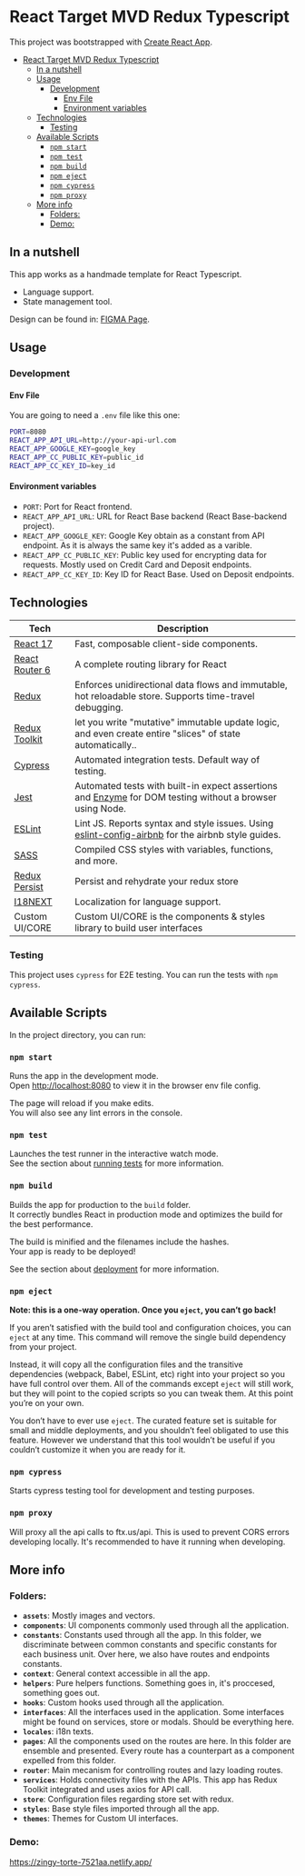 # React Target MVD Redux Typescript

This project was bootstrapped with [Create React App](https://github.com/facebook/create-react-app).

- [React Target MVD Redux Typescript](#react-target-mvd-redux-typescript)
  - [In a nutshell](#in-a-nutshell)
  - [Usage](#usage)
    - [Development](#development)
      - [Env File](#env-file)
      - [Environment variables](#environment-variables)
  - [Technologies](#technologies)
    - [Testing](#testing)
  - [Available Scripts](#available-scripts)
    - [`npm start`](#npm-start)
    - [`npm test`](#npm-test)
    - [`npm build`](#npm-build)
    - [`npm eject`](#npm-eject)
    - [`npm cypress`](#npm-cypress)
    - [`npm proxy`](#npm-proxy)
  - [More info](#more-info)
    - [Folders:](#folders)
    - [Demo:](#demo)

## In a nutshell

This app works as a handmade template for React Typescript.

- Language support.
- State management tool.

Design can be found in: [FIGMA Page](https://www.figma.com).

## Usage

### Development

#### Env File

You are going to need a `.env` file like this one:

```bash
PORT=8080
REACT_APP_API_URL=http://your-api-url.com
REACT_APP_GOOGLE_KEY=google_key
REACT_APP_CC_PUBLIC_KEY=public_id
REACT_APP_CC_KEY_ID=key_id
```

#### Environment variables

- `PORT`: Port for React frontend.
- `REACT_APP_API_URL`: URL for React Base backend (React Base-backend project).
- `REACT_APP_GOOGLE_KEY`: Google Key obtain as a constant from API endpoint. As it is always the same key it's added as a varible.
- `REACT_APP_CC_PUBLIC_KEY`: Public key used for encrypting data for requests. Mostly used on Credit Card and Deposit endpoints.
- `REACT_APP_CC_KEY_ID`: Key ID for React Base. Used on Deposit endpoints.

## Technologies

| **Tech**                                                  | **Description**                                                                                                                                         |
| --------------------------------------------------------- | ------------------------------------------------------------------------------------------------------------------------------------------------------- |
| [React 17](https://facebook.github.io/react/)             | Fast, composable client-side components.                                                                                                                |
| [React Router 6](https://github.com/reactjs/react-router) | A complete routing library for React                                                                                                                    |
| [Redux](http://redux.js.org)                              | Enforces unidirectional data flows and immutable, hot reloadable store. Supports time-travel debugging.                                                 |
| [Redux Toolkit](https://redux-toolkit.js.org/)            | let you write "mutative" immutable update logic, and even create entire "slices" of state automatically..                                               |
| [Cypress](https://cypress.io/)                            | Automated integration tests. Default way of testing.                                                                                                    |
| [Jest](https://facebook.github.io/jest/)                  | Automated tests with built-in expect assertions and [Enzyme](https://github.com/airbnb/enzyme) for DOM testing without a browser using Node.            |
| [ESLint](http://eslint.org/)                              | Lint JS. Reports syntax and style issues. Using [eslint-config-airbnb](https://www.npmjs.com/package/eslint-config-airbnb) for the airbnb style guides. |
| [SASS](http://sass-lang.com/)                             | Compiled CSS styles with variables, functions, and more.                                                                                                |
| [Redux Persist](https://github.com/rt2zz/redux-persist)   | Persist and rehydrate your redux store                                                                                                                  |
| [I18NEXT](https://react.i18next.com/)                     | Localization for language support.                                                                                                                      |
| Custom UI/CORE                                            | Custom UI/CORE is the components & styles library to build user interfaces                                                                              |

### Testing

This project uses `cypress` for E2E testing.
You can run the tests with `npm cypress`.

## Available Scripts

In the project directory, you can run:

### `npm start`

Runs the app in the development mode.\
Open [http://localhost:8080](http://localhost:8080) to view it in the browser env file config.

The page will reload if you make edits.\
You will also see any lint errors in the console.

### `npm test`

Launches the test runner in the interactive watch mode.\
See the section about [running tests](https://facebook.github.io/create-react-app/docs/running-tests) for more information.

### `npm build`

Builds the app for production to the `build` folder.\
It correctly bundles React in production mode and optimizes the build for the best performance.

The build is minified and the filenames include the hashes.\
Your app is ready to be deployed!

See the section about [deployment](https://facebook.github.io/create-react-app/docs/deployment) for more information.

### `npm eject`

**Note: this is a one-way operation. Once you `eject`, you can’t go back!**

If you aren’t satisfied with the build tool and configuration choices, you can `eject` at any time. This command will remove the single build dependency from your project.

Instead, it will copy all the configuration files and the transitive dependencies (webpack, Babel, ESLint, etc) right into your project so you have full control over them. All of the commands except `eject` will still work, but they will point to the copied scripts so you can tweak them. At this point you’re on your own.

You don’t have to ever use `eject`. The curated feature set is suitable for small and middle deployments, and you shouldn’t feel obligated to use this feature. However we understand that this tool wouldn’t be useful if you couldn’t customize it when you are ready for it.

### `npm cypress`

Starts cypress testing tool for development and testing purposes.

### `npm proxy`

Will proxy all the api calls to ftx.us/api. This is used to prevent CORS errors developing locally. It's recommended to have it running when developing.

## More info

### Folders:

- **`assets`**: Mostly images and vectors.
- **`components`**: UI components commonly used through all the application.
- **`constants`**: Constants used through all the app. In this folder, we discriminate between common constants and specific constants for each business unit. Over here, we also have routes and endpoints constants.
- **`context`**: General context accessible in all the app.
- **`helpers`**: Pure helpers functions. Something goes in, it's proccesed, something goes out.
- **`hooks`**: Custom hooks used through all the application.
- **`interfaces`**: All the interfaces used in the application. Some interfaces might be found on services, store or modals. Should be everything here.
- **`locales`**: i18n texts.
- **`pages`**: All the components used on the routes are here. In this folder are ensemble and presented. Every route has a counterpart as a component expelled from this folder.
- **`router`**: Main mecanism for controlling routes and lazy loading routes.
- **`services`**: Holds connectivity files with the APIs. This app has Redux Toolkit integrated and uses axios for API call.
- **`store`**: Configuration files regarding store set with redux.
- **`styles`**: Base style files imported through all the app.
- **`themes`**: Themes for Custom UI interfaces.

### Demo:

https://zingy-torte-7521aa.netlify.app/
